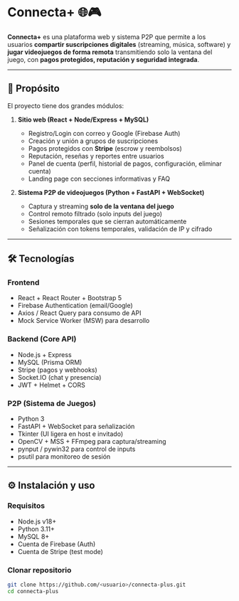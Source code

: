 # Connecta+ 🌐🎮

**Connecta+** es una plataforma web y sistema P2P que permite a los usuarios **compartir suscripciones digitales** (streaming, música, software) y **jugar videojuegos de forma remota** transmitiendo solo la ventana del juego, con **pagos protegidos, reputación y seguridad integrada**.

---

## 📌 Propósito

El proyecto tiene dos grandes módulos:

1. **Sitio web (React + Node/Express + MySQL)**  
   - Registro/Login con correo y Google (Firebase Auth)  
   - Creación y unión a grupos de suscripciones  
   - Pagos protegidos con **Stripe** (escrow y reembolsos)  
   - Reputación, reseñas y reportes entre usuarios  
   - Panel de cuenta (perfil, historial de pagos, configuración, eliminar cuenta)  
   - Landing page con secciones informativas y FAQ  

2. **Sistema P2P de videojuegos (Python + FastAPI + WebSocket)**  
   - Captura y streaming **solo de la ventana del juego**  
   - Control remoto filtrado (solo inputs del juego)  
   - Sesiones temporales que se cierran automáticamente  
   - Señalización con tokens temporales, validación de IP y cifrado  

---

## 🛠️ Tecnologías

### Frontend
- React + React Router + Bootstrap 5
- Firebase Authentication (email/Google)
- Axios / React Query para consumo de API
- Mock Service Worker (MSW) para desarrollo

### Backend (Core API)
- Node.js + Express
- MySQL (Prisma ORM)
- Stripe (pagos y webhooks)
- Socket.IO (chat y presencia)
- JWT + Helmet + CORS

### P2P (Sistema de Juegos)
- Python 3
- FastAPI + WebSocket para señalización
- Tkinter (UI ligera en host e invitado)
- OpenCV + MSS + FFmpeg para captura/streaming
- pynput / pywin32 para control de inputs
- psutil para monitoreo de sesión

---

## ⚙️ Instalación y uso

### Requisitos
- Node.js v18+
- Python 3.11+
- MySQL 8+
- Cuenta de Firebase (Auth)
- Cuenta de Stripe (test mode)

### Clonar repositorio
```bash
git clone https://github.com/<usuario>/connecta-plus.git
cd connecta-plus
